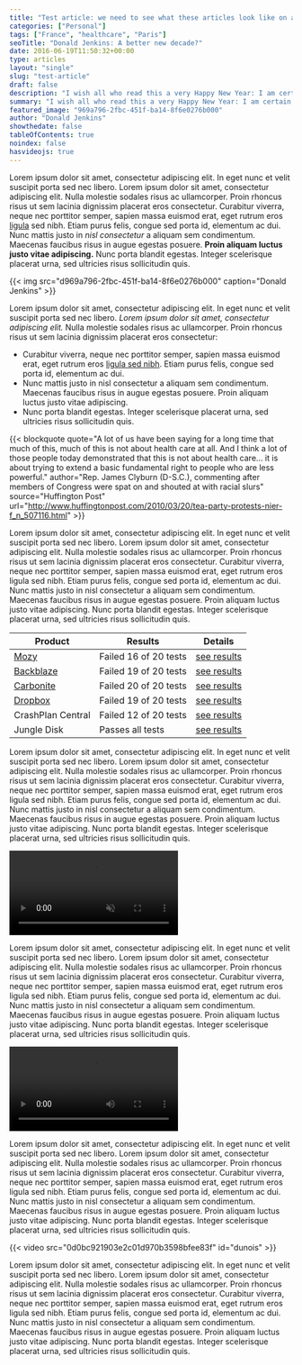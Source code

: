 ```yaml
---
title: "Test article: we need to see what these articles look like on a screen"
categories: ["Personal"]
tags: ["France", "healthcare", "Paris"]
seoTitle: "Donald Jenkins: A better new decade?"
date: 2016-06-19T11:50:32+00:00
type: articles
layout: "single"
slug: "test-article"
draft: false
description: "I wish all who read this a very Happy New Year: I am certain I am not the only one hoping that this new decade will mark a new beginning."
summary: "I wish all who read this a very Happy New Year: I am certain I am not the only one hoping that this new decade will mark a new beginning."
featured_image: "969a796-2fbc-451f-ba14-8f6e0276b000"
author: "Donald Jenkins"
showthedate: false
tableOfContents: true
noindex: false
hasvideojs: true
---
```


Lorem ipsum dolor sit amet, consectetur adipiscing elit. In eget nunc et velit suscipit porta sed nec libero. Lorem ipsum dolor sit amet, consectetur adipiscing elit. Nulla molestie sodales risus ac ullamcorper. Proin rhoncus risus ut sem lacinia dignissim placerat eros consectetur. Curabitur viverra, neque nec porttitor semper, sapien massa euismod erat, eget rutrum eros [ligula](https://www.twitter.com/donaldjenkins) sed nibh. Etiam purus felis, congue sed porta id, elementum ac dui. Nunc mattis justo in _nisl consectetur_ a aliquam sem condimentum. Maecenas faucibus risus in augue egestas posuere. **Proin aliquam luctus justo vitae adipiscing.** Nunc porta blandit egestas. Integer scelerisque placerat urna, sed ultricies risus sollicitudin quis.

{{< img src="d969a796-2fbc-451f-ba14-8f6e0276b000" caption="Donald Jenkins" >}}

Lorem ipsum dolor sit amet, consectetur adipiscing elit. In eget nunc et velit suscipit porta sed nec libero. _Lorem ipsum dolor sit amet, consectetur adipiscing elit._ Nulla molestie sodales risus ac ullamcorper. Proin rhoncus risus ut sem lacinia dignissim placerat eros consectetur:

- Curabitur viverra, neque nec porttitor semper, sapien massa euismod erat, eget rutrum eros [ligula sed nibh](https://instagram.com/donaldjenkins_/). Etiam purus felis, congue sed porta id, elementum ac dui.
- Nunc mattis justo in nisl consectetur a aliquam sem condimentum. Maecenas faucibus risus in augue egestas posuere. Proin aliquam luctus justo vitae adipiscing.
- Nunc porta blandit egestas. Integer scelerisque placerat urna, sed ultricies risus sollicitudin quis.

{{< blockquote quote="A lot of us have been saying for a long time that much of this, much of this is not about health care at all. And I think a lot of those people today demonstrated that this is not about health care… it is about trying to extend a basic fundamental right to people who are less powerful." author="Rep. James Clyburn (D-S.C.), commenting after members of Congress were spat on and shouted at with racial slurs" source="Huffington Post" url="http://www.huffingtonpost.com/2010/03/20/tea-party-protests-nier-f_n_507116.html" >}}

Lorem ipsum dolor sit amet, consectetur adipiscing elit. In eget nunc et velit suscipit porta sed nec libero. Lorem ipsum dolor sit amet, consectetur adipiscing elit. Nulla molestie sodales risus ac ullamcorper. Proin rhoncus risus ut sem lacinia dignissim placerat eros consectetur. Curabitur viverra, neque nec porttitor semper, sapien massa euismod erat, eget rutrum eros ligula sed nibh. Etiam purus felis, congue sed porta id, elementum ac dui. Nunc mattis justo in nisl consectetur a aliquam sem condimentum. Maecenas faucibus risus in augue egestas posuere. Proin aliquam luctus justo vitae adipiscing. Nunc porta blandit egestas. Integer scelerisque placerat urna, sed ultricies risus sollicitudin quis.

| Product                                                                               | Results               | Details                                                                                       |
| ------------------------------------------------------------------------------------- | --------------------- | --------------------------------------------------------------------------------------------- |
| [Mozy](http://mozy.com/)                                                              | Failed 16 of 20 tests | [see results](http://www.haystacksoftware.com/arq/mozy-backup-bouncer-test.txt)               |
| [Backblaze](http://www.backblaze.com/)                                                | Failed 19 of 20 tests | [see results](http://www.haystacksoftware.com/arq/backblaze-backup-bouncer-test.txt)          |
| [Carbonite](http://www.carbonite.com/)                                                | Failed 20 of 20 tests | [see results](http://www.haystacksoftware.com/arq/carbonite-backup-bouncer-test.txt)          |
| [Dropbox](http://itunes.apple.com/us/app/droptext-a-text-editor-for/id371880635?mt=8) | Failed 19 of 20 tests | [see results](http://www.haystacksoftware.com/arq/dropbox-backup-bouncer-test.txt)            |
| CrashPlan Central                                                                     | Failed 12 of 20 tests | [see results](http://www.haystacksoftware.com/blog/2010/06/crashplan-restore-analysis/)       |
| Jungle Disk                                                                           | Passes all tests      | [see results](http://blog.jungledisk.com/2009/11/13/what-does-extended-metadata-backup-mean/) |

Lorem ipsum dolor sit amet, consectetur adipiscing elit. In eget nunc et velit suscipit porta sed nec libero. Lorem ipsum dolor sit amet, consectetur adipiscing elit. Nulla molestie sodales risus ac ullamcorper. Proin rhoncus risus ut sem lacinia dignissim placerat eros consectetur. Curabitur viverra, neque nec porttitor semper, sapien massa euismod erat, eget rutrum eros ligula sed nibh. Etiam purus felis, congue sed porta id, elementum ac dui. Nunc mattis justo in nisl consectetur a aliquam sem condimentum. Maecenas faucibus risus in augue egestas posuere. Proin aliquam luctus justo vitae adipiscing. Nunc porta blandit egestas. Integer scelerisque placerat urna, sed ultricies risus sollicitudin quis.

<video id="my-video" playsinline class="video-js vjs-default-skin vjs-custom" preload="none" playsline autoplay="false" muted="false" data-setup='{ "fluid" : true }'>
  <source src="https://customer-j00pa75eocpcmpyc.cloudflarestream.com/3fbed9c30107c2d9246ed72246cb3f9b/manifest/video.m3u8" type="application/x-mpegURL" />
</video>

Lorem ipsum dolor sit amet, consectetur adipiscing elit. In eget nunc et velit suscipit porta sed nec libero. Lorem ipsum dolor sit amet, consectetur adipiscing elit. Nulla molestie sodales risus ac ullamcorper. Proin rhoncus risus ut sem lacinia dignissim placerat eros consectetur. Curabitur viverra, neque nec porttitor semper, sapien massa euismod erat, eget rutrum eros ligula sed nibh. Etiam purus felis, congue sed porta id, elementum ac dui. Nunc mattis justo in nisl consectetur a aliquam sem condimentum. Maecenas faucibus risus in augue egestas posuere. Proin aliquam luctus justo vitae adipiscing. Nunc porta blandit egestas. Integer scelerisque placerat urna, sed ultricies risus sollicitudin quis.

<video id="my_video_1" playsinline class="vjs-matrix video-js  vjs-16-9 vjs-default-skin" controls preload="none" data-setup='{}'>
  <source src="https://customer-j00pa75eocpcmpyc.cloudflarestream.com/0d0bc921903e2c01d970b3598bfee83f/manifest/video.m3u8" type="application/x-mpegURL" />
</video>

Lorem ipsum dolor sit amet, consectetur adipiscing elit. In eget nunc et velit suscipit porta sed nec libero. Lorem ipsum dolor sit amet, consectetur adipiscing elit. Nulla molestie sodales risus ac ullamcorper. Proin rhoncus risus ut sem lacinia dignissim placerat eros consectetur. Curabitur viverra, neque nec porttitor semper, sapien massa euismod erat, eget rutrum eros ligula sed nibh. Etiam purus felis, congue sed porta id, elementum ac dui. Nunc mattis justo in nisl consectetur a aliquam sem condimentum. Maecenas faucibus risus in augue egestas posuere. Proin aliquam luctus justo vitae adipiscing. Nunc porta blandit egestas. Integer scelerisque placerat urna, sed ultricies risus sollicitudin quis.

{{< video src="0d0bc921903e2c01d970b3598bfee83f" id="dunois" >}}

Lorem ipsum dolor sit amet, consectetur adipiscing elit. In eget nunc et velit suscipit porta sed nec libero. Lorem ipsum dolor sit amet, consectetur adipiscing elit. Nulla molestie sodales risus ac ullamcorper. Proin rhoncus risus ut sem lacinia dignissim placerat eros consectetur. Curabitur viverra, neque nec porttitor semper, sapien massa euismod erat, eget rutrum eros ligula sed nibh. Etiam purus felis, congue sed porta id, elementum ac dui. Nunc mattis justo in nisl consectetur a aliquam sem condimentum. Maecenas faucibus risus in augue egestas posuere. Proin aliquam luctus justo vitae adipiscing. Nunc porta blandit egestas. Integer scelerisque placerat urna, sed ultricies risus sollicitudin quis.
